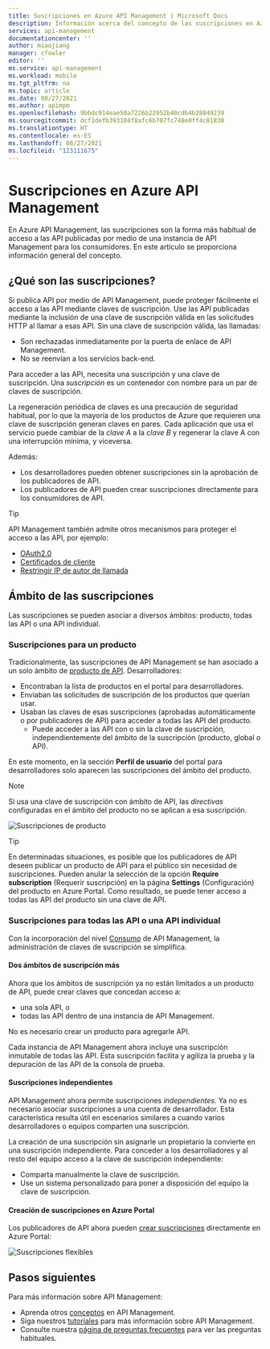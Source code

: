 ```yaml
---
title: Suscripciones en Azure API Management | Microsoft Docs
description: Información acerca del concepto de las suscripciones en Azure API Management. Los consumidores obtienen acceso a las API mediante suscripciones de Azure API Management.
services: api-management
documentationcenter: ''
author: miaojiang
manager: cfowler
editor: ''
ms.service: api-management
ms.workload: mobile
ms.tgt_pltfrm: na
ms.topic: article
ms.date: 08/27/2021
ms.author: apimpm
ms.openlocfilehash: 9bbdc914eae50a7226b22952b40cdb4b28849239
ms.sourcegitcommit: dcf1defb393104f8afc6b707fc748e0ff4c81830
ms.translationtype: HT
ms.contentlocale: es-ES
ms.lasthandoff: 08/27/2021
ms.locfileid: "123111675"
---
```

# <a name="subscriptions-in-azure-api-management"></a>Suscripciones en Azure API Management

En Azure API Management, las suscripciones son la forma más habitual de acceso a las API publicadas por medio de una instancia de API Management para los consumidores. En este artículo se proporciona información general del concepto.

## <a name="what-are-subscriptions"></a>¿Qué son las suscripciones?

Si publica API por medio de API Management, puede proteger fácilmente el acceso a las API mediante claves de suscripción. Use las API publicadas mediante la inclusión de una clave de suscripción válida en las solicitudes HTTP al llamar a esas API. Sin una clave de suscripción válida, las llamadas:
* Son rechazadas inmediatamente por la puerta de enlace de API Management. 
* No se reenvían a los servicios back-end.

Para acceder a las API, necesita una suscripción y una clave de suscripción. Una *suscripción* es un contenedor con nombre para un par de claves de suscripción. 

La regeneración periódica de claves es una precaución de seguridad habitual, por lo que la mayoría de los productos de Azure que requieren una clave de suscripción generan claves en pares. Cada aplicación que usa el servicio puede cambiar de la *clave A* a la *clave B* y regenerar la clave A con una interrupción mínima, y viceversa. 

Además:

* Los desarrolladores pueden obtener suscripciones sin la aprobación de los publicadores de API. 
* Los publicadores de API pueden crear suscripciones directamente para los consumidores de API.

> [!TIP]
> API Management también admite otros mecanismos para proteger el acceso a las API, por ejemplo:
> - [OAuth2.0](api-management-howto-protect-backend-with-aad.md)
> - [Certificados de cliente](api-management-howto-mutual-certificates-for-clients.md)
> - [Restringir IP de autor de llamada](./api-management-access-restriction-policies.md#RestrictCallerIPs)

## <a name="scope-of-subscriptions"></a>Ámbito de las suscripciones

Las suscripciones se pueden asociar a diversos ámbitos: producto, todas las API o una API individual.

### <a name="subscriptions-for-a-product"></a>Suscripciones para un producto

Tradicionalmente, las suscripciones de API Management se han asociado a un solo ámbito de [producto de API](api-management-terminology.md). Desarrolladores:
* Encontraban la lista de productos en el portal para desarrolladores. 
* Enviaban las solicitudes de suscripción de los productos que querían usar. 
* Usaban las claves de esas suscripciones (aprobadas automáticamente o por publicadores de API) para acceder a todas las API del producto. 
    * Puede acceder a las API con o sin la clave de suscripción, independientemente del ámbito de la suscripción (producto, global o API).

En este momento, en la sección **Perfil de usuario** del portal para desarrolladores solo aparecen las suscripciones del ámbito del producto. 

> [!NOTE]
> Si usa una clave de suscripción con ámbito de API, las *directivas* configuradas en el ámbito del producto no se aplican a esa suscripción.

![Suscripciones de producto](./media/api-management-subscriptions/product-subscription.png)

> [!TIP]
> En determinadas situaciones, es posible que los publicadores de API deseen publicar un producto de API para el público sin necesidad de suscripciones. Pueden anular la selección de la opción **Require subscription** (Requerir suscripción) en la página **Settings** (Configuración) del producto en Azure Portal. Como resultado, se puede tener acceso a todas las API del producto sin una clave de API.

### <a name="subscriptions-for-all-apis-or-an-individual-api"></a>Suscripciones para todas las API o una API individual

Con la incorporación del nivel [Consumo](https://aka.ms/apimconsumptionblog) de API Management, la administración de claves de suscripción se simplifica. 

#### <a name="two-more-subscription-scopes"></a>Dos ámbitos de suscripción más

Ahora que los ámbitos de suscripción ya no están limitados a un producto de API, puede crear claves que concedan acceso a:
* una sola API, o 
* todas las API dentro de una instancia de API Management. 

No es necesario crear un producto para agregarle API. 

Cada instancia de API Management ahora incluye una suscripción inmutable de todas las API. Esta suscripción facilita y agiliza la prueba y la depuración de las API de la consola de prueba.

#### <a name="standalone-subscriptions"></a>Suscripciones independientes

API Management ahora permite suscripciones *independientes*. Ya no es necesario asociar suscripciones a una cuenta de desarrollador. Esta característica resulta útil en escenarios similares a cuando varios desarrolladores o equipos comparten una suscripción.

La creación de una suscripción sin asignarle un propietario la convierte en una suscripción independiente. Para conceder a los desarrolladores y al resto del equipo acceso a la clave de suscripción independiente:
* Comparta manualmente la clave de suscripción.
* Use un sistema personalizado para poner a disposición del equipo la clave de suscripción.

#### <a name="creating-subscriptions-in-azure-portal"></a>Creación de suscripciones en Azure Portal

Los publicadores de API ahora pueden [crear suscripciones](api-management-howto-create-subscriptions.md) directamente en Azure Portal:

![Suscripciones flexibles](./media/api-management-subscriptions/flexible-subscription.png)

## <a name="next-steps"></a>Pasos siguientes
Para más información sobre API Management:

+ Aprenda otros [conceptos](api-management-terminology.md) en API Management.
+ Siga nuestros [tutoriales](import-and-publish.md) para más información sobre API Management.
+ Consulte nuestra [página de preguntas frecuentes](api-management-faq.yml) para ver las preguntas habituales.

